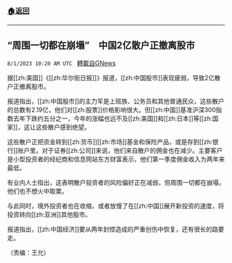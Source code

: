 ###  [:house:返回](README.md)
---


## “周围一切都在崩塌”　中国2亿散户正撤离股市
`8/1/2023 10:20 AM UTC ` [轉載自GNews](https://gnews.org/articles/1510369)

据[[zh:美国]]《[[zh:华尔街日报]]》报道，[[zh:中国股市]]表现疲弱，导致2亿散户正撤离股市。

报道指出，[[zh:中国股市]]的主力军是上班族、公务员和其他普通民众，这些散户的总数有2.19亿，他们对[[zh:股票]]价格影响很大。但[[zh:中国]]基准沪深300指数去年下跌约五分之一，今年的涨幅也远不及[[zh:美国]]和[[zh:日本]]等[[zh:国家]]，这让这些散户感到绝望。

这些散户正把资金转到[[zh:货币]][[zh:市场]]基金和保险产品，或是存到[[zh:银行]]账户里。对于证券[[zh:公司]]来说，他们来自散户的佣金也在减少。主要客户是小型投资者的经纪商和信息网站东方财富表示，他们第一季度佣金收入为两年来最低。

有业内人士指出，这表明散户投资者的风险偏好正在减弱，但周围一切都在崩塌，他们也不想火中取栗。

与此同时，境外投资者也在收缩，或者放慢了在[[zh:中国]]展开新投资的速度，将投资转向[[zh:亚洲]]其他股市。

报道指出，[[zh:中国经济]]要从两年封控造成的严重创伤中恢复，还有很长的路要走。

（责编：王允）
